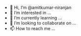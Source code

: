 - 👋 Hi, I’m @amitkumar-niranjan
- 👀 I’m interested in ...
- 🌱 I’m currently learning ...
- 💞️ I’m looking to collaborate on ...
- 📫 How to reach me ...

<!---
amitkumar-niranjan/amitkumar-niranjan is a ✨ special ✨ repository because its `README.md` (this file) appears on your GitHub profile.
You can click the Preview link to take a look at your changes.
--->
